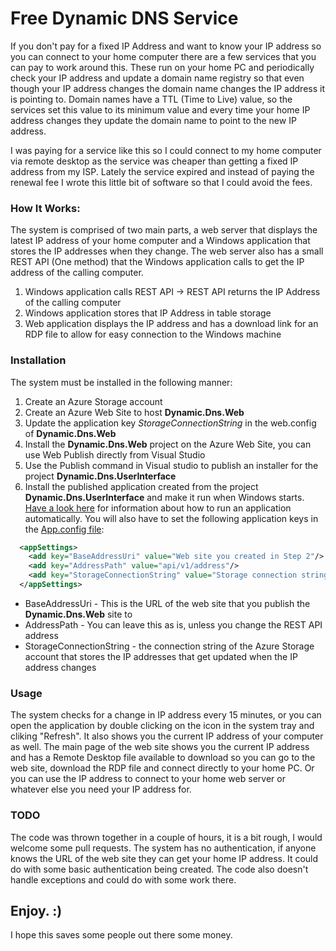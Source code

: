 # Free Dynamic DNS Service

If you don't pay for a fixed IP Address and want to know your IP address so you can connect to your home computer there are a few services that you can pay to work around this. These run on your home PC and periodically check your IP address and update a domain name registry so that even though your IP address changes the domain name changes the IP address it is pointing to. Domain names have a TTL (Time to Live) value, so the services set this value to its minimum value and every time your home IP address changes they update the domain name to point to the new IP address.

I was paying for a service like this so I could connect to my home computer via remote desktop as the service was cheaper than getting a fixed IP address from my ISP. Lately the service expired and instead of paying the renewal fee I wrote this little bit of software so that I could avoid the fees.

### How It Works:

The system is comprised of two main parts, a web server that displays the latest IP address of your home computer and a Windows application that stores the IP addresses when they change. The web server also has a small REST API (One method) that the Windows application calls to get the IP address of the calling computer.

1. Windows application calls REST API -> REST API returns the IP Address of the calling computer
2. Windows application stores that IP Address in table storage
3. Web application displays the IP address and has a download link for an RDP file to allow for easy connection to the Windows machine

### Installation

The system must be installed in the following manner:
1. Create an Azure Storage account
2. Create an Azure Web Site to host **Dynamic.Dns.Web**
3. Update the application key *StorageConnectionString* in the web.config of **Dynamic.Dns.Web**
4. Install the **Dynamic.Dns.Web** project on the Azure Web Site, you can use Web Publish directly from Visual Studio
5. Use the Publish command in Visual studio to publish an installer for the project **Dynamic.Dns.UserInterface**
6. Install the published application created from the project **Dynamic.Dns.UserInterface** and make it run when Windows starts. [Have a look here](https://support.microsoft.com/en-au/help/4026268/windows-10-change-startup-apps) for information about how to run an application automatically. You will also have to set the following application keys in the [App.config file](https://github.com/aranm/DynamicDns/blob/master/src/Dynamic.Dns.UserInterface/App.config):

```xml
  <appSettings>
    <add key="BaseAddressUri" value="Web site you created in Step 2"/>
    <add key="AddressPath" value="api/v1/address"/>
    <add key="StorageConnectionString" value="Storage connection string you created in Step 1" />
  </appSettings>
```
- BaseAddressUri - This is the URL of the web site that you publish the **Dynamic.Dns.Web** site to
- AddressPath - You can leave this as is, unless you change the REST API address
- StorageConnectionString - the connection string of the Azure Storage account that stores the IP addresses that get updated when the IP address changes

### Usage

The system checks for a change in IP address every 15 minutes, or you can open the application by double clicking on the icon in the system tray and cliking "Refresh". It also shows you the current IP address of your computer as well. The main page of the web site shows you the current IP address and has a Remote Desktop file available to download so you can go to the web site, download the RDP file and connect directly to your home PC. Or you can use the IP address to connect to your home web server or whatever else you need your IP address for.

### TODO

The code was thrown together in a couple of hours, it is a bit rough, I would welcome some pull requests. The system has no authentication, if anyone knows the URL of the web site they can get your home IP address. It could do with some basic authentication being created. The code also doesn't handle exceptions and could do with some work there.

## Enjoy. :)

I hope this saves some people out there some money.
